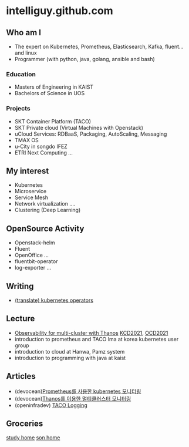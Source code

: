 # intelliguy.github.com

## Who am I
- The expert on Kubernetes, Prometheus, Elasticsearch, Kafka, fluent... and linux
- Programmer (with python, java, golang, ansible and bash)

### Education
- Masters of Engineering in KAIST
- Bachelors of Science in UOS

### Projects
- SKT Container Platform (TACO)
- SKT Private cloud (Virtual Machines with Openstack)
- uCloud Services: RDBaaS, Packaging, AutoScaling, Messaging
- TMAX OS
- u-City in songdo IFEZ
- ETRI Next Computing
...

## My interest
- Kubernetes
- Microservice
- Service Mesh
- Network virtualization
....
- Clustering (Deep Learning)

## OpenSource Activity
- Openstack-helm
- Fluent
- OpenOffice
...
- fluentbit-operator
- log-exporter
...

## Writing 
- [(translate) kubernetes operators](http://www.acornpub.co.kr/book/kubernetes-operators)

## Lecture 
- [Observability for multi-cluster with Thanos](https://www.youtube.com/watch?v=XyLg73BlfH8&list=PLj6h78yzYM2OO9_EWXS13LxAe-Bkn0xXt&index=6&t=1s) [KCD2021](https://community.cncf.io/events/details/cncf-kcd-korea-presents-kubernetes-community-days-korea/), [OCD2021](https://openinfradays.kr/schedule/session)
- introduction to prometheus and TACO lma at korea kubernetes user group
- introduction to cloud at Hanwa, Pamz system
- introduction to programming with java at kaist 

## Articles
- (devocean)[Prometheus를 사용한 kubernetes 모니터링](https://devocean.sk.com/blog/techBoardDetail.do?ID=163447)
- (devocean)[Thanos를 이용한 멀티클러스터 모니터링](https://devocean.sk.com/blog/techBoardDetail.do?ID=163458&)
- (openinfradev) [TACO Logging](https://openinfradev.github.io/TACOLogging/)

## Groceries

[study home](https://heavenly-part-d73.notion.site/Study-Main-5135d6afb03f4312846fef2e0d50cf4d)
[son home](https://imkavin.github.io/)
